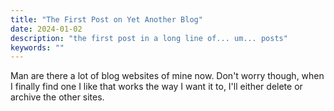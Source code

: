 ```yaml
---
title: "The First Post on Yet Another Blog"
date: 2024-01-02
description: "the first post in a long line of... um... posts"
keywords: ""
---
```

Man are there a lot of blog websites of mine now. Don't worry though, when I finally find one I like that works the way I want it to, I'll either delete or archive the other sites.
